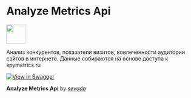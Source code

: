 # Analyze Metrics Api
<img src="https://raw.githubusercontent.com/swagger-api/swagger.io/wordpress/images/assets/SWU-logo-clr.png" height="50">

Анализ конкурентов, показатели визитов, вовлеченности аудитории сайтов в интернете.
Данные собираются на основе доступа к spymetrics.ru

[![View in Swagger](http://jessemillar.github.io/view-in-swagger-button/button.svg)](http://analyzemetrics.herokuapp.com/api/v1/docs/)

**Analyze Metrics Api** by *[sevadp](https://github.com/sevadp)*
